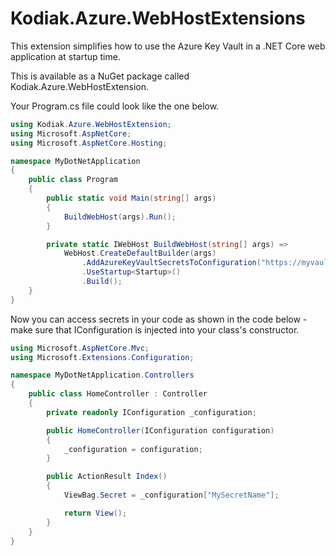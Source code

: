 # Kodiak.Azure.WebHostExtensions

This extension simplifies how to use the Azure Key Vault in a .NET Core web application at startup time.

This is available as a NuGet package called Kodiak.Azure.WebHostExtension. 

Your Program.cs file could look like the one below.

```cs
using Kodiak.Azure.WebHostExtension;
using Microsoft.AspNetCore;
using Microsoft.AspNetCore.Hosting;

namespace MyDotNetApplication
{
    public class Program
    {
        public static void Main(string[] args)
        {
            BuildWebHost(args).Run();
        }

        private static IWebHost BuildWebHost(string[] args) =>
            WebHost.CreateDefaultBuilder(args)
                .AddAzureKeyVaultSecretsToConfiguration("https://myvaultname.vault.azure.net")
                .UseStartup<Startup>()
                .Build();
    }
}
```

Now you can access secrets in your code as shown in the code below - make sure that IConfiguration is injected into your class's constructor.

```cs
using Microsoft.AspNetCore.Mvc;
using Microsoft.Extensions.Configuration;

namespace MyDotNetApplication.Controllers
{
    public class HomeController : Controller
    {
        private readonly IConfiguration _configuration;

        public HomeController(IConfiguration configuration)
        {
            _configuration = configuration;
        }

        public ActionResult Index()
        {
            ViewBag.Secret = _configuration["MySecretName"];

            return View();
        }
    }
}
```
